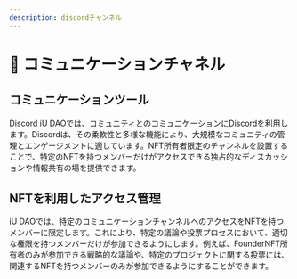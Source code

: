 ```yaml
---
description: discordチャンネル
---
```


# 👾 コミュニケーションチャネル

## コミュニケーションツール

&#x20;Discord iU DAOでは、コミュニティとのコミュニケーションにDiscordを利用します。Discordは、その柔軟性と多様な機能により、大規模なコミュニティの管理とエンゲージメントに適しています。NFT所有者限定のチャンネルを設置することで、特定のNFTを持つメンバーだけがアクセスできる独占的なディスカッションや情報共有の場を提供できます。

## &#x20;NFTを利用したアクセス管理

&#x20;iU DAOでは、特定のコミュニケーションチャンネルへのアクセスをNFTを持つメンバーに限定します。これにより、特定の議論や投票プロセスにおいて、適切な権限を持つメンバーだけが参加できるようにします。例えば、FounderNFT所有者のみが参加できる戦略的な議論や、特定のプロジェクトに関する投票には、関連するNFTを持つメンバーのみが参加できるようにすることができます。
